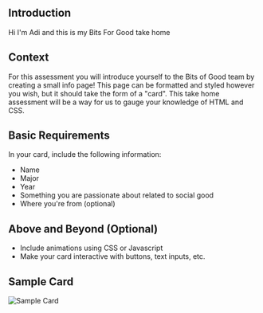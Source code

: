 ## Introduction
Hi I'm Adi and this is my Bits For Good take home
## Context

For this assessment you will introduce yourself to the Bits of Good team by creating a small info page! This page can be formatted and styled however you wish, but it should take the form of a "card". This take home assessment will be a way for us to gauge your knowledge of HTML and CSS.

## Basic Requirements

In your card, include the following information:

- Name
- Major
- Year
- Something you are passionate about related to social good
- Where you're from (optional)

## Above and Beyond (Optional)

- Include animations using CSS or Javascript
- Make your card interactive with buttons, text inputs, etc.

## Sample Card

![Sample Card](https://i.imgur.com/roVObwx.png)
